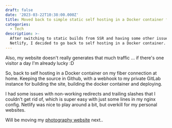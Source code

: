 ```yaml
---
draft: false
date: '2023-03-22T10:38:00.000Z'
title: Moved back to simple static self hosting in a Docker container from Netlify
categories:
  - Tech
description: >-
  After switching to static builds from SSR and having some other issues with
  Netlify, I decided to go back to self hosting in a Docker container.
---
```


Also, my website doesn't really generates that much traffic ... if there's one visitor a day I'm already lucky \:D

So, back to self hosting in a Docker container on my fiber connection at home. Keeping the source in Github, with a webhook to my private GitLab instance for building the site, building the docker container and deploying.

I had some issues with non-working redirects and trailing slashes that I couldn't get rid of, which is super easy with just some lines in my nginx config. Netlify was nice to play around a bit, but overkill for my personal websites.

Will be moving my [photography website](https://31f-fotografie.nl "31F Fotografie") next..
